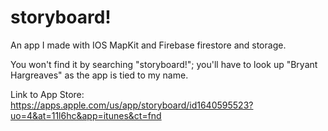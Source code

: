 # storyboard!

An app I made with IOS MapKit and Firebase firestore and storage.

You won't find it by searching "storyboard!"; you'll have to look up "Bryant Hargreaves" as the app is tied to my name.

Link to App Store:
https://apps.apple.com/us/app/storyboard/id1640595523?uo=4&at=11l6hc&app=itunes&ct=fnd

